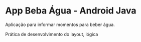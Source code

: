 # App Beba Água - Android Java
Aplicação para informar momentos para beber água.

Prática de desenvolvimento do layout, lógica 
